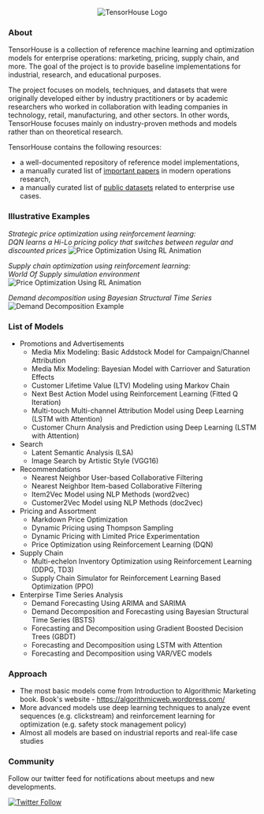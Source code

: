 <p align="center">
  <img src="https://github.com/ikatsov/algorithmic-marketing-examples/blob/master/resources/logo-2000x436px-gr.png" title="TensorHouse Logo">
</p>

### About
TensorHouse is a collection of reference machine learning and optimization models for enterprise operations: marketing, pricing, supply chain, and more. The goal of the project is to provide baseline implementations for industrial, research, and educational purposes.

The project focuses on models, techniques, and datasets that were originally developed either by industry practitioners or by academic researchers who worked in collaboration with leading companies in technology, retail, manufacturing, and other sectors. In other words, TensorHouse focuses mainly on industry-proven methods and models rather than on theoretical research.

TensorHouse contains the following resources:
* a well-documented repository of reference model implementations, 
* a manually curated list of [important papers](https://github.com/ikatsov/tensor-house/blob/master/resources/papers.md) in modern operations research,
* a manually curated list of [public datasets](https://github.com/ikatsov/tensor-house/blob/master/resources/datasets.md) related to enterprise use cases.

### Illustrative Examples
*Strategic price optimization using reinforcement learning: \
DQN learns a Hi-Lo pricing policy that switches between regular and discounted prices*
![Price Optimization Using RL Animation](https://github.com/ikatsov/tensor-house/blob/master/resources/hilo-pricing-dqn-training-animation.gif)

*Supply chain optimization using reinforcement learning: \
World Of Supply simulation environment*
![Price Optimization Using RL Animation](https://github.com/ikatsov/tensor-house/blob/master/resources/demo-animation-world-of-supply.gif)

*Demand decomposition using Bayesian Structural Time Series*
![Demand Decomposition Example](https://github.com/ikatsov/tensor-house/blob/master/resources/demand-decomposition-example.png)

### List of Models 

* Promotions and Advertisements
   * Media Mix Modeling: Basic Addstock Model for Campaign/Channel Attribution
   * Media Mix Modeling: Bayesian Model with Carriover and Saturation Effects
   * Customer Lifetime Value (LTV) Modeling using Markov Chain
   * Next Best Action Model using Reinforcement Learning (Fitted Q Iteration)
   * Multi-touch Multi-channel Attribution Model using Deep Learning (LSTM with Attention)
   * Customer Churn Analysis and Prediction using Deep Learning (LSTM with Attention)
* Search
   * Latent Semantic Analysis (LSA)
   * Image Search by Artistic Style (VGG16)
* Recommendations
   * Nearest Neighbor User-based Collaborative Filtering
   * Nearest Neighbor Item-based Collaborative Filtering
   * Item2Vec Model using NLP Methods (word2vec)
   * Customer2Vec Model using NLP Methods (doc2vec)
* Pricing and Assortment
   * Markdown Price Optimization
   * Dynamic Pricing using Thompson Sampling
   * Dynamic Pricing with Limited Price Experimentation
   * Price Optimization using Reinforcement Learning (DQN)
* Supply Chain
   * Multi-echelon Inventory Optimization using Reinforcement Learning (DDPG, TD3)
   * Supply Chain Simulator for Reinforcement Learning Based Optimization (PPO)
* Enterpirse Time Series Analysis
   * Demand Forecasting Using ARIMA and SARIMA
   * Demand Decomposition and Forecasting using Bayesian Structural Time Series (BSTS)
   * Forecasting and Decomposition using Gradient Boosted Decision Trees (GBDT) 
   * Forecasting and Decomposition using LSTM with Attention
   * Forecasting and Decomposition using VAR/VEC models

### Approach
* The most basic models come from Introduction to Algorithmic Marketing book. Book's website - https://algorithmicweb.wordpress.com/
* More advanced models use deep learning techniques to analyze event sequences (e.g. clickstream) and reinforcement learning for optimization (e.g. safety stock management policy)
* Almost all models are based on industrial reports and real-life case studies

### Community
Follow our twitter feed for notifications about meetups and new developments.

[![Twitter Follow](https://img.shields.io/twitter/follow/DataPointsSMT.svg?style=social)](https://twitter.com/DataPointsSMT) 
